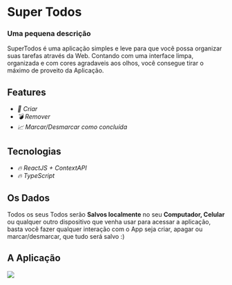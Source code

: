 # Super Todos

### Uma pequena descrição

SuperTodos é uma aplicação simples e leve para que você possa organizar suas tarefas através da Web. Contando com uma interface limpa, organizada e com cores agradaveis aos olhos, você consegue tirar o máximo de proveito da Aplicação.

## Features

- *:pencil: Criar*
- *:bomb: Remover*
- *:chart_with_upwards_trend: Marcar/Desmarcar como concluída*

## Tecnologias

- *:fire: ReactJS + ContextAPI*
- *:fire: TypeScript*

## Os Dados

Todos os seus Todos serão **Salvos localmente** no seu **Computador, Celular** ou qualquer outro dispositivo que venha usar para acessar a aplicação, basta você fazer qualquer interação com o App seja criar, apagar ou marcar/desmarcar, que tudo será salvo :)

## A Aplicação

![](https://github.com/AvilySlv/avilyslv/blob/master/projects-images/supertodo/thumb.jpg)
